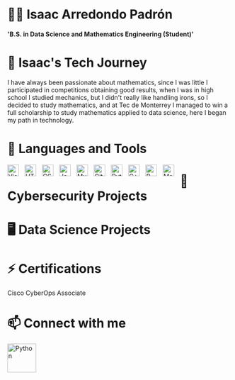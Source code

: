 # 🚴‍♂️ Isaac Arredondo Padrón

**'B.S. in Data Science and Mathematics Engineering (Student)'**

#

# 🔭 Isaac's Tech Journey

I have always been passionate about mathematics, since I was little I participated in competitions obtaining good results, 
when I was in high school I studied mechanics, but I didn't really like handling irons, so I decided to study mathematics, 
and at Tec de Monterrey I managed to win a full scholarship to study mathematics applied to data science, 
here I began my path in technology.

#

# 🌱 Languages and Tools

<img align="left" alt="Visual Studio Code" width="26px" src="https://cdn.jsdelivr.net/gh/devicons/devicon/icons/vscode/vscode-original.svg" style="padding-right:10px;" />
<img align="left" alt="HTML5" width="26px" src="https://cdn.jsdelivr.net/gh/devicons/devicon/icons/html5/html5-original.svg" style="padding-right:10px;" />
<img align="left" alt="CSS3" width="26px" src="https://cdn.jsdelivr.net/gh/devicons/devicon/icons/css3/css3-original.svg" style="padding-right:10px;" />
<img align="left" alt="JavaScript" width="26px" src="https://cdn.jsdelivr.net/gh/devicons/devicon/icons/javascript/javascript-original.svg" style="padding-right:10px;" />
<img align="left" alt="MySQL" width="26px" src="https://cdn.jsdelivr.net/gh/devicons/devicon/icons/mysql/mysql-original.svg" style="padding-right:10px;" />
<img align="left" alt="Git" width="26px" src="https://cdn.jsdelivr.net/gh/devicons/devicon/icons/git/git-original.svg" style="padding-right:10px;" />
<img align="left" alt="Python" width="26xpx" src="https://i0.wp.com/tinkercademy.com/wp-content/uploads/2018/04/python-icon.png?ssl=1" style="padding-right:10px;" />
<img align="left" alt="C++" width="26xpx" src="https://cdn.imgbin.com/17/16/16/imgbin-the-c-programming-language-programmer-computer-programming-programming-n4cYwv4X4beficSryz6i3BqWj.jpg" style="padding-right:10px;" />
<img align="left" alt="R" width="26xpx" src="https://cdn.iconscout.com/icon/premium/png-512-thumb/r-programming-1523093-1290112.png" style="padding-right:10px;" />
<img align="left" alt="Matlab" width="26xpx" src="https://th.bing.com/th/id/OIP.LzteDn65vYrJ5XbxxgCgbwAAAA?pid=ImgDet&rs=1" style="padding-right:10px;" />

# 

# 🔐 Cybersecurity Projects

#

# 🖥️ Data Science Projects

#

# ⚡ Certifications

Cisco CyberOps Associate

#

# 📫 Connect with me

<a href="https://mx.linkedin.com/in/isaac-arredondo-5a15031a8"><img align="left" alt="Python" width="65px" src="https://www.hiringstand.com/wp-content/uploads/2020/08/linkedin.png" style="padding-right:10px;" /> <a/>
